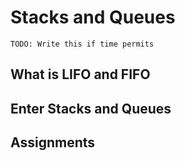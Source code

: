 # Stacks and Queues
`TODO: Write this if time permits`

## What is LIFO and FIFO

## Enter Stacks and Queues

## Assignments
